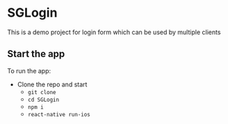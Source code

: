 # SGLogin

This is a demo project for login form which can be used by multiple clients

## Start the app
To run the app:

* Clone the repo and start
  - `git clone`
  - `cd SGLogin`
  - `npm i`
  - `react-native run-ios`
